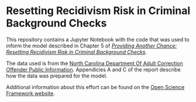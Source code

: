 # Resetting Recidivism Risk in Criminal Background Checks

This repository contains a Jupyter Notebook with the code that was used to inform the model described in Chapter 5 of [*Providing Another Chance: Resetting Recidivism Risk in Criminal Background Checks*](https://www.rand.org/pubs/research_reports/RRA1360-1.html).  

The data used is from the [North Carolina Department Of Adult Correction
Offender Public Information](https://webapps.doc.state.nc.us/opi/downloads.do?method=view).  Appendicies A and C of the report describe how the data was prepared for the model.

Additional information about this effort can be found on the [Open Science Framework website](https://osf.io/u69r7).
